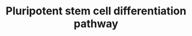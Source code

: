 ---
annotations:
- type: Disease Ontology
  value: post-traumatic stress disorder
- type: Cell Type Ontology
  value: astrocyte of the spinal cord
- type: Cell Type Ontology
  value: stem cell
- type: Disease Ontology
  value: spinal cord disease
- type: Pathway Ontology
  value: regulatory pathway
- type: Pathway Ontology
  value: growth factor signaling pathway
authors:
- Nsalomonis
- Khanspers
- AlexanderPico
- Egonw
- MaintBot
- Zari
- Susan
- DeSl
- Ddigles
- Fehrhart
- Eweitz
communities:
- CIRM_Related
description: This pathway provides an overview of the directed differentiation molecules
  used to induce early and derivative cell lineages from human pluripotent stem cells.
  This overview differentiates between the three primary germ cell layers (ectoderm-outer
  layer, endoderm-inner layer, mesoderm-middle layer), which are formed in the earliest
  state of embryonic development and give rise to different tissue types. The initial
  version of this pathway is a direct adaptation of the SnapShot "Directed Differentiation
  of Pluripotent Stem Cells" pathway authored by Luis A. Williams, Brandi N. Davis-Dusenbery,
  and Kevin C. Eggan, HHMI, Harvard University, Cell 149, May 25, 2012 Elsevier Inc.
  DOI 10.1016/j.cell.2012.05.015. http://download.cell.com/pdf/PIIS0092867412005946.pdf.
  This adaptation was generated by Meenakshi Venkatasubramanian and Krithika Ramasamy
  Subramanian at Cincinnati Children's Hospital in the laboratory of Nathan Salomonis.  Proteins
  on this pathway have targeted assays available via the [https://assays.cancer.gov/available_assays?wp_id=WP2848
  CPTAC Assay Portal]
last-edited: 2022-01-11
organisms:
- Homo sapiens
redirect_from:
- /index.php/Pathway:WP2848
- /instance/WP2848
schema-jsonld:
- '@context': https://schema.org/
  '@id': https://wikipathways.github.io/pathways/WP2848.html
  '@type': Dataset
  creator:
    '@type': Organization
    name: WikiPathways
  description: This pathway provides an overview of the directed differentiation molecules
    used to induce early and derivative cell lineages from human pluripotent stem
    cells. This overview differentiates between the three primary germ cell layers
    (ectoderm-outer layer, endoderm-inner layer, mesoderm-middle layer), which are
    formed in the earliest state of embryonic development and give rise to different
    tissue types. The initial version of this pathway is a direct adaptation of the
    SnapShot "Directed Differentiation of Pluripotent Stem Cells" pathway authored
    by Luis A. Williams, Brandi N. Davis-Dusenbery, and Kevin C. Eggan, HHMI, Harvard
    University, Cell 149, May 25, 2012 Elsevier Inc. DOI 10.1016/j.cell.2012.05.015.
    http://download.cell.com/pdf/PIIS0092867412005946.pdf. This adaptation was generated
    by Meenakshi Venkatasubramanian and Krithika Ramasamy Subramanian at Cincinnati
    Children's Hospital in the laboratory of Nathan Salomonis.  Proteins on this pathway
    have targeted assays available via the [https://assays.cancer.gov/available_assays?wp_id=WP2848
    CPTAC Assay Portal]
  keywords:
  - NOG
  - Retinoic acid
  - WNT1
  - NODAL
  - A-83-01
  - NOTCH1
  - EPO
  - Cyclopamine
  - DKK1
  - Taurine
  - TPO
  - TGFB3
  - TNFSF11
  - FST
  - WNT2
  - Vitamin A
  - LEFTY1
  - Dexamethasone
  - IGF1
  - PDGFB
  - NT5E
  - FGF10
  - FGF1
  - SCF
  - CSF1
  - VEGFA
  - TGFB1
  - GDF5
  - CSF1R
  - WNT7B
  - FGF4
  - SB431542
  - SHH
  - Ascorbic acid
  - WNT3A
  - Beta-Glycerophosphoric acid
  - HGF
  - IL6R
  - RA
  - Niacinamide
  - IL6
  - CNTF
  - Naltrexone
  - FLT3LG
  - PDGFA
  - DAPT
  - WNT5A
  - FGF8
  - IL3
  - EGF
  - FGF2
  - IL11
  - BMP4
  - CXCR1
  - NTF4
  - TF
  - WNT2B
  - ALK
  - INS
  - KIT
  - Selenium
  - INHBA
  license: CC0
  name: Pluripotent stem cell differentiation pathway
seo: CreativeWork
title: Pluripotent stem cell differentiation pathway
wpid: WP2848
---